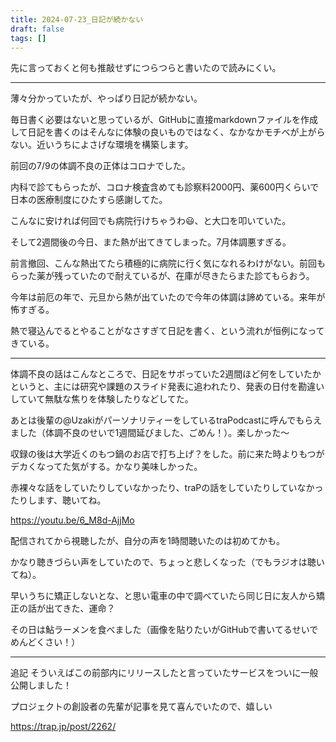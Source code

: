 ```yaml
---
title: 2024-07-23_日記が続かない
draft: false
tags: []
---
```


先に言っておくと何も推敲せずにつらつらと書いたので読みにくい。

---

薄々分かっていたが、やっぱり日記が続かない。

毎日書く必要はないと思っているが、GitHubに直接markdownファイルを作成して日記を書くのはそんなに体験の良いものではなく、なかなかモチベが上がらない。近いうちによさげな環境を構築します。

前回の7/9の体調不良の正体はコロナでした。

内科で診てもらったが、コロナ検査含めても診察料2000円、薬600円くらいで日本の医療制度にひたすら感謝してた。

こんなに安ければ何回でも病院行けちゃうわ😃、と大口を叩いていた。

そして2週間後の今日、また熱が出てきてしまった。7月体調悪すぎる。

前言撤回、こんな熱出てたら積極的に病院に行く気になれるわけがない。前回もらった薬が残っていたので耐えているが、在庫が尽きたらまた診てもらおう。

今年は前厄の年で、元旦から熱が出ていたので今年の体調は諦めている。来年が怖すぎる。

熱で寝込んでるとやることがなさすぎて日記を書く、という流れが恒例になってきている。

---

体調不良の話はこんなところで、日記をサボっていた2週間ほど何をしていたかというと、主には研究や課題のスライド発表に追われたり、発表の日付を勘違いしていて無駄な焦りを体験したりなどしてた。

あとは後輩の@UzakiがパーソナリティーをしているtraPodcastに呼んでもらえました（体調不良のせいで1週間延びました、ごめん！）。楽しかった〜

収録の後は大学近くのもつ鍋のお店で打ち上げ？をした。前に来た時よりもつがデカくなってた気がする。かなり美味しかった。

赤裸々な話をしていたりしていなかったり、traPの話をしていたりしていなかったりします、聴いてね。

<https://youtu.be/6_M8d-AjjMo>

配信されてから視聴したが、自分の声を1時間聴いたのは初めてかも。

かなり聴きづらい声をしていたので、ちょっと悲しくなった（でもラジオは聴いてね）。

早いうちに矯正しないとな、と思い電車の中で調べていたら同じ日に友人から矯正の話が出てきた、運命？

その日は鮎ラーメンを食べました（画像を貼りたいがGitHubで書いてるせいでめんどくさい！）

---

追記 そういえばこの前部内にリリースしたと言っていたサービスをついに一般公開しました！

プロジェクトの創設者の先輩が記事を見て喜んでいたので、嬉しい

<https://trap.jp/post/2262/>
